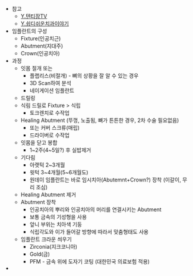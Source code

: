 - 참고
	- [Y.텐티장TV](https://youtu.be/caUomV7By3U)
	- [Y.쉽디쉬운치과이야기](https://youtu.be/-K7_TVp1Cj4)
- 임플란트의 구성
	- Fixture(인공치근)
	- Abutment(지대주)
	- Crown(인공치아)
- 과정
	- 잇몸 절개 또는
		- 플랩리스(비절개) - 뼈의 상황을 잘 알 수 있는 경우
		- 3D Scan하여 분석
		- 네이게이션 임플란트
	- 드릴링
	- 식림 드릴로 Fixture > 식립
		- 토크렌치로 수작업
	- Healing Abutment (뚜껑, 노출됨, 뼈가 튼튼한 경우, 2차 수술 필요없음)
		- 또는 커버 스크류(매립)
		- 드라이버로 수작업
	- 잇몸을 닫고 봉합
		- 1~2주(4~5일?) 후 실밥제거
	- 기다림
		- 아랫턱 2~3개월
		- 윗턱 3~4개월(5~6개월도)
		- 원데이 임플란트는 바로 임시치아(Abutemnt+Crown?) 장착 (이갈이, 무리 조심)
	- Healing Abutment 제거
	- Abutment 장착
		- 인공치아의 뿌리와 인공치아의 머리를 연결시키는 Abutment
		- 보통 금속의 기성형을 사용
		- 앞니 부위는 치아색 기둥
		- 식립각도와 이가 들어갈 방향에 따라서 맞춤형태도 사용
	- 임플란트 크라운 씌우기
		- Zirconia(지크코니아)
		- Gold(금)
		- PFM - 금속 위에 도자기 코팅 (대한민국 의료보험 적용)
- 
